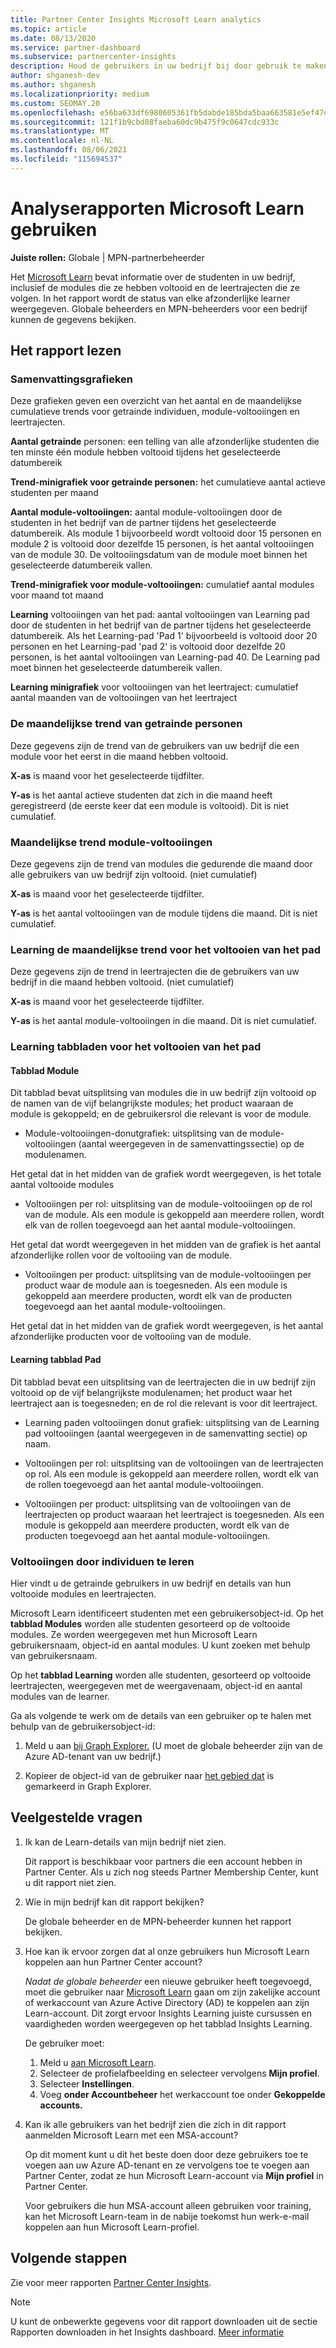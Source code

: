 ```yaml
---
title: Partner Center Insights Microsoft Learn analytics
ms.topic: article
ms.date: 08/13/2020
ms.service: partner-dashboard
ms.subservice: partnercenter-insights
description: Houd de gebruikers in uw bedrijf bij door gebruik te maken van gegevens over afzonderlijke training, voltooide modules, voltooide leertrajecten en meer.
author: shganesh-dev
ms.author: shganesh
ms.localizationpriority: medium
ms.custom: SEOMAY.20
ms.openlocfilehash: e56ba633df6980605361fb5dabde185bda5baa663581e5ef47d4da4fda924a04
ms.sourcegitcommit: 121f1b9cbd88faeba60dc9b475f9c0647cdc933c
ms.translationtype: MT
ms.contentlocale: nl-NL
ms.lasthandoff: 08/06/2021
ms.locfileid: "115694537"
---
```

# <a name="use-microsoft-learn-analytics-reports"></a>Analyserapporten Microsoft Learn gebruiken

**Juiste rollen:** Globale | MPN-partnerbeheerder

Het [Microsoft Learn](/learn/) bevat informatie over de studenten in uw bedrijf, inclusief de modules die ze hebben voltooid en de leertrajecten die ze volgen. In het rapport wordt de status van elke afzonderlijke learner weergegeven. Globale beheerders en MPN-beheerders voor een bedrijf kunnen de gegevens bekijken.

## <a name="how-to-read-the-report"></a>Het rapport lezen

### <a name="summary-charts"></a>Samenvattingsgrafieken

Deze grafieken geven een overzicht van het aantal en de maandelijkse cumulatieve trends voor getrainde individuen, module-voltooiingen en leertrajecten.

**Aantal getrainde** personen: een telling van alle afzonderlijke studenten die ten minste één module hebben voltooid tijdens het geselecteerde datumbereik 

**Trend-minigrafiek voor getrainde personen:** het cumulatieve aantal actieve studenten per maand 

**Aantal module-voltooiingen:** aantal module-voltooiingen door de studenten in het bedrijf van de partner tijdens het geselecteerde datumbereik.
Als module 1 bijvoorbeeld wordt voltooid door 15 personen en module 2 is voltooid door dezelfde 15 personen, is het aantal voltooiingen van de module 30. De voltooiingsdatum van de module moet binnen het geselecteerde datumbereik vallen.

**Trend-minigrafiek voor module-voltooiingen:** cumulatief aantal modules voor maand tot maand 

**Learning** voltooiingen van het pad: aantal voltooiingen van Learning pad door de studenten in het bedrijf van de partner tijdens het geselecteerde datumbereik.
Als het Learning-pad 'Pad 1' bijvoorbeeld is voltooid door 20 personen en het Learning-pad 'pad 2' is voltooid door dezelfde 20 personen, is het aantal voltooiingen van Learning-pad 40. De Learning pad moet binnen het geselecteerde datumbereik vallen.

**Learning minigrafiek** voor voltooiingen van het leertraject: cumulatief aantal maanden van de voltooiingen van het leertraject 

### <a name="trained-individuals-monthly-trend"></a>De maandelijkse trend van getrainde personen

Deze gegevens zijn de trend van de gebruikers van uw bedrijf die een module voor het eerst in die maand hebben voltooid. 

**X-as** is maand voor het geselecteerde tijdfilter. 

**Y-as** is het aantal actieve studenten dat zich in die maand heeft geregistreerd (de eerste keer dat een module is voltooid). Dit is niet cumulatief.

### <a name="module-completions-monthly-trend"></a>Maandelijkse trend module-voltooiingen

Deze gegevens zijn de trend van modules die gedurende die maand door alle gebruikers van uw bedrijf zijn voltooid. (niet cumulatief) 

**X-as** is maand voor het geselecteerde tijdfilter. 

**Y-as** is het aantal voltooiingen van de module tijdens die maand. Dit is niet cumulatief.

### <a name="learning-path-completions-monthly-trend"></a>Learning de maandelijkse trend voor het voltooien van het pad

Deze gegevens zijn de trend in leertrajecten die de gebruikers van uw bedrijf in die maand hebben voltooid. (niet cumulatief) 

**X-as** is maand voor het geselecteerde tijdfilter. 

**Y-as** is het aantal module-voltooiingen in die maand. Dit is niet cumulatief.

### <a name="learning-path-completion-tabs"></a>Learning tabbladen voor het voltooien van het pad

#### <a name="module-tab"></a>Tabblad Module

Dit tabblad bevat uitsplitsing van modules die in uw bedrijf zijn voltooid op de namen van de vijf belangrijkste modules; het product waaraan de module is gekoppeld; en de gebruikersrol die relevant is voor de module.  

- Module-voltooiingen-donutgrafiek: uitsplitsing van de module-voltooiingen (aantal weergegeven in de samenvattingssectie) op de modulenamen.

Het getal dat in het midden van de grafiek wordt weergegeven, is het totale aantal voltooide modules

- Voltooiingen per rol: uitsplitsing van de module-voltooiingen op de rol van de module. Als een module is gekoppeld aan meerdere rollen, wordt elk van de rollen toegevoegd aan het aantal module-voltooiingen.

Het getal dat wordt weergegeven in het midden van de grafiek is het aantal afzonderlijke rollen voor de voltooiing van de module. 

- Voltooiingen per product: uitsplitsing van de module-voltooiingen per product waar de module aan is toegesneden. Als een module is gekoppeld aan meerdere producten, wordt elk van de producten toegevoegd aan het aantal module-voltooiingen.    

Het getal dat in het midden van de grafiek wordt weergegeven, is het aantal afzonderlijke producten voor de voltooiing van de module.  

#### <a name="learning-path-tab"></a>Learning tabblad Pad

Dit tabblad bevat een uitsplitsing van de leertrajecten die in uw bedrijf zijn voltooid op de vijf belangrijkste modulenamen; het product waar het leertraject aan is toegesneden; en de rol die relevant is voor dit leertraject.  

- Learning paden voltooiingen donut grafiek: uitsplitsing van de Learning pad voltooiingen (aantal weergegeven in de samenvatting sectie) op naam.

- Voltooiingen per rol: uitsplitsing van de voltooiingen van de leertrajecten op rol. Als een module is gekoppeld aan meerdere rollen, wordt elk van de rollen toegevoegd aan het aantal module-voltooiingen.

- Voltooiingen per product: uitsplitsing van de voltooiingen van de leertrajecten op product waaraan het leertraject is toegesneden. Als een module is gekoppeld aan meerdere producten, wordt elk van de producten toegevoegd aan het aantal module-voltooiingen.

### <a name="completions-by-learning-individuals"></a>Voltooiingen door individuen te leren

Hier vindt u de getrainde gebruikers in uw bedrijf en details van hun voltooide modules en leertrajecten.

Microsoft Learn identificeert studenten met een gebruikersobject-id. Op het **tabblad Modules** worden alle studenten gesorteerd op de voltooide modules. Ze worden weergegeven met hun Microsoft Learn gebruikersnaam, object-id en aantal modules. U kunt zoeken met behulp van gebruikersnaam. 

Op het **tabblad Learning** worden alle studenten, gesorteerd op voltooide leertrajecten, weergegeven met de weergavenaam, object-id en aantal modules van de learner.

Ga als volgende te werk om de details van een gebruiker op te halen met behulp van de gebruikersobject-id: 

1. Meld u aan [bij Graph Explorer.](https://developer.microsoft.com/graph/graph-explorer ) (U moet de globale beheerder zijn van de Azure AD-tenant van uw bedrijf.)

2. Kopieer de object-id van de gebruiker naar [het gebied dat](https://graph.microsoft.com/v1.0/users/a9633ad7-c8dc-4587-b119-0bc286b0711f) is gemarkeerd in Graph Explorer. 

## <a name="frequently-asked-questions-faq"></a>Veelgestelde vragen

1. Ik kan de Learn-details van mijn bedrijf niet zien.

   Dit rapport is beschikbaar voor partners die een account hebben in Partner Center. Als u zich nog steeds Partner Membership Center, kunt u dit rapport niet zien.

2. Wie in mijn bedrijf kan dit rapport bekijken? 

   De globale beheerder en de MPN-beheerder kunnen het rapport bekijken.

3. Hoe kan ik ervoor zorgen dat al onze gebruikers hun Microsoft Learn koppelen aan hun Partner Center account?

   *Nadat de globale beheerder* een nieuwe gebruiker heeft toegevoegd, moet die gebruiker naar [Microsoft Learn](/learn/) gaan om zijn zakelijke account of werkaccount van Azure Active Directory (AD) te koppelen aan zijn Learn-account. Dit zorgt ervoor Insights Learning juiste cursussen en vaardigheden worden weergegeven op het tabblad Insights Learning.
   
   De gebruiker moet:
   
   1. Meld u [aan Microsoft Learn](/learn/).
   2. Selecteer de profielafbeelding en selecteer vervolgens **Mijn profiel**.
   3. Selecteer **Instellingen**.
   4. Voeg **onder Accountbeheer** het werkaccount toe onder **Gekoppelde accounts.**

4. Kan ik alle gebruikers van het bedrijf zien die zich in dit rapport aanmelden Microsoft Learn met een MSA-account?

   Op dit moment kunt u dit het beste doen door deze gebruikers toe te voegen aan uw Azure AD-tenant en ze vervolgens toe te voegen aan Partner Center, zodat ze hun Microsoft Learn-account via **Mijn profiel** in Partner Center. 

   Voor gebruikers die hun MSA-account alleen gebruiken voor training, kan het Microsoft Learn-team in de nabije toekomst hun werk-e-mail koppelen aan hun Microsoft Learn-profiel. 

## <a name="next-steps"></a>Volgende stappen

Zie voor meer rapporten [Partner Center Insights](partner-center-insights.md).

>[!NOTE] 
> U kunt de onbewerkte gegevens voor dit rapport downloaden uit de sectie Rapporten downloaden in het Insights dashboard. [Meer informatie](insights-download-reports.md) 
